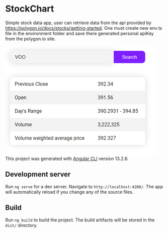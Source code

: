 # StockChart

Simple stock data app, user can retrieve data from the api provided by https://polygon.io/docs/stocks/getting-started. One must create new env.ts file in the environment folder and save there generated personal apiKey from the polygon.io site.

![Simple stock application](/src/stockChart.png)
This project was generated with [Angular CLI](https://github.com/angular/angular-cli) version 13.2.6.

## Development server

Run `ng serve` for a dev server. Navigate to `http://localhost:4200/`. The app will automatically reload if you change any of the source files.

## Build

Run `ng build` to build the project. The build artifacts will be stored in the `dist/` directory.
